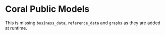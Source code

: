 # Coral Public Models

This is missing `business_data`, `reference_data` and `graphs` as they are added at runtime.
